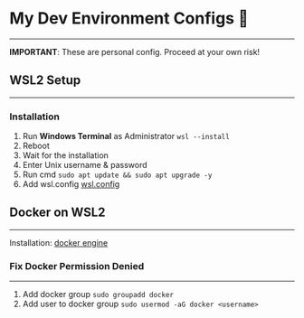 # My Dev Environment Configs 🚀
***

**IMPORTANT**: These are personal config. Proceed at your own risk!
## WSL2 Setup
---
### Installation
1. Run **Windows Terminal** as Administrator
`wsl --install`
2. Reboot
3. Wait for the installation
4. Enter Unix username & password
5. Run cmd
`sudo apt update && sudo apt upgrade -y`
6. Add wsl.config
[wsl.config](https://github.com/svngdo/dev-env-files/blob/master/wsl.config)

## Docker on WSL2
---
Installation:
[docker engine](https://docs.docker.com/engine/install/ubuntu/)

### Fix Docker Permission Denied
---
1. Add docker group
`sudo groupadd docker`
2. Add user to docker group
`sudo usermod -aG docker <username>`
